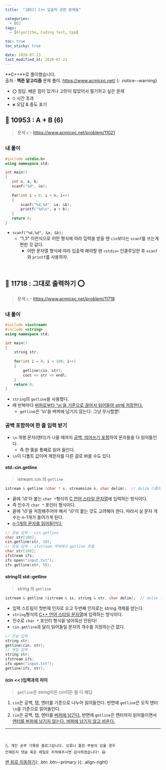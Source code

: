 ```yaml
---
title:  "[BOJ] C++ 입출력 관련 문제들" 

categories:
  - BOJ
tags:
  - [Algorithm, Coding Test, Cpp]

toc: true
toc_sticky: true

date: 2020-07-23
last_modified_at: 2020-07-23
---
```


**C++**로 풀이했습니다.  
출처 : **백준 알고리즘** 문제 풀이. <https://www.acmicpc.net/>
{: .notice--warning}

- `⭕` 정답. 배운 점이 있거나 고민이 많았어서 필기하고 싶은 문제
- `⏰` 시간 초과 
- `❌` 오답 & 중도 포기

## 🔔 10953 : A + B (6)

> 문제 👉 <https://www.acmicpc.net/problem/11021>

### 내 풀이 

```cpp
#include <stdio.h>
using namespace std;

int main()
{
   int n, a, b;
   scanf("%d", &n);
   
   for(int i = 0; i < n; i++)
   {
       scanf("%d,%d", &a, &b);
       printf("%d\n", a + b);
   }
   return 0;
}

```

- `scanf("%d,%d", &a, &b);`
  - "1,3" 이런식으로 어떤 형식에 따라 입력을 받을 땐 `cin`보다는 `scanf`를 쓰는게 편한 것 같다. 
    - 어떤 문자열 형식에 따라 입출력 해야할 땐 `<stdio>` 인클루딩한 후 `scanf`와 `printf`를 사용하자.

<br>

## 🔔 11718 : 그대로 출력하기 ⭕

> 문제 👉 <https://www.acmicpc.net/problem/11718>

### 내 풀이 

```cpp
#include <iostream>
#include <string>
using namespace std;

int main()
{
    string str;
    
    for(int i = 0; i < 100; i++)
    {
        getline(cin, str);
        cout << str << endl;
    }
    return 0;
}
```

- `string`의 `getline`을 사용했다.
- 매 반복마다 <u>버퍼로부터 '\n'을 기준으로 끊어서 읽어들여 str에 저장한다.</u>
  - `getline`은 '\n'을 버퍼에 남기지 않는다. 그냥 무시할뿐!

### 공백 포함하여 한 줄 입력 받기

- `\n` 개행 문자(엔터)가 나올 때까지 <u>공백, 띄어쓰기 포함</u>하여 문자들을 다 읽어들인다.
  - 즉 한 줄을 통째로 읽어 들인다.
- `\n`이 디폴트 값이며 제한자를 다른 걸로 바꿀 수도 있다.


#### std::cin.getline

> istream::cin 의 `getline`
```cpp
istream & getline (char * s, streamsize n, char delim);  // delim 디폴트 값은 '\n'
```

- 끝에 '\0'이 붙는 `char *`형식의 <u>C 언어 스타일 문자열</u>에 입력하는 방식이다.
- 즉 인수가 `char *` 포인터 형식이다.
- 끝에 '\0'을 저장해주어야 해서 '\0'이 붙는 것도 고려해야 한다. 따라서 실 문자 개수는 n-1개가 들어가게 된다.
- <u>n-1개의 문자를 읽어들인다.</u>

```cpp
// 콘솔 입력 : cin.getline
char str[100];
cin.getline(str, 10);
// 파일 입력 : ifstream 객체에서 getline 호출
char str[100];
ifstream ifs;
ifs.open("input.txt");
ifs.getline(str, 50);
```

#### string의 std::getline

> string 의 `getline`
```cpp
istream & getline (istream & is, string & str, char delim);  // delim 디폴트 값은 '\n'
```

- 입력 스트림이 첫번재 인자로 오고 두번째 인자로는 string 객체를 받는다.
- `string`형식의 <u>C++ 언어 스타일 문자열</u>에 입력하는 방식이다.
- 인수로 `char *` 포인터 형식을 넣어줘선 안된다!
- `cin.getline`과 달리 읽어들일 문자의 개수를 지정하는건 없다.

```cpp
// 콘솔 입력 
string str;
getline(cin, str);
// 파일 입력 
string str;
ifstream ifs;
ifs.open("input.txt");
getline(ifs, str);
```

#### (cin << )입력과의 차이

> `getline`은 string이든 cin이든 둘 다 해당
1. `cin`은 공백, 탭, 엔터를 기준으로 나누어 읽어들인다. 반면에 `getline`은 오직 엔터 `\n`을 기준으로 읽어들인다.
2. `cin`은 공백, 탭, 엔터를 <u>버퍼에 남긴다.</u> 반면에 `getline`은 엔터까지 읽어들이면서 <u>엔터를 버퍼에 남기지 않는다. 버퍼에 남기지 않고 비운다.</u>

***
<br>

    🌜 개인 공부 기록용 블로그입니다. 오류나 틀린 부분이 있을 경우 
    언제든지 댓글 혹은 메일로 지적해주시면 감사하겠습니다! 😄

[맨 위로 이동하기](#){: .btn .btn--primary }{: .align-right}